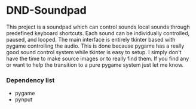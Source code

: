 # DND-Soundpad
This project is a soundpad which can control sounds local sounds through predefined keyboard shortcuts.
Each sound can be individually controlled, paused, and looped. The main interface is entirely tkinter based with
pygame controlling the audio. This is done because pygame has a really good sound control system while tkinter is easy to setup.
I simply don't have the time to make source images or to really find them.
If you find any or want to help the transition to a pure pygame system just let me know.
### Dependency list
* pygame
* pynput